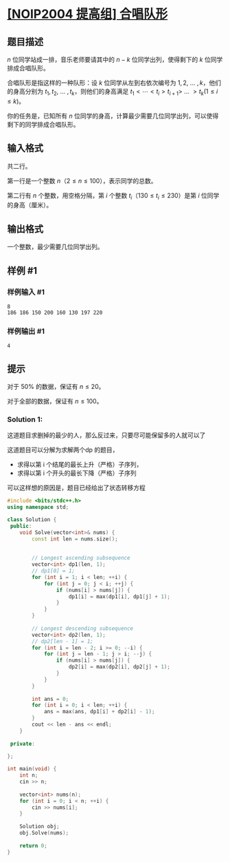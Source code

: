 # [[NOIP2004 提高组] 合唱队形](https://www.luogu.com.cn/problem/P1091)

## 题目描述

$n$ 位同学站成一排，音乐老师要请其中的 $n-k$ 位同学出列，使得剩下的 $k$ 位同学排成合唱队形。

合唱队形是指这样的一种队形：设 $k$ 位同学从左到右依次编号为 $1,2,$ … $,k$，他们的身高分别为 $t_1,t_2,$ … $,t_k$，则他们的身高满足 $t_1< \cdots <t_i>t_{i+1}>$ … $>t_k(1\le i\le k)$。

你的任务是，已知所有 $n$ 位同学的身高，计算最少需要几位同学出列，可以使得剩下的同学排成合唱队形。

## 输入格式

共二行。

第一行是一个整数 $n$（$2\le n\le100$），表示同学的总数。

第二行有 $n$ 个整数，用空格分隔，第 $i$ 个整数 $t_i$（$130\le t_i\le230$）是第 $i$ 位同学的身高（厘米）。

## 输出格式

一个整数，最少需要几位同学出列。

## 样例 #1

### 样例输入 #1

```
8
186 186 150 200 160 130 197 220
```

### 样例输出 #1

```
4
```

## 提示

对于 $50\%$ 的数据，保证有 $n \le 20$。

对于全部的数据，保证有 $n \le 100$。



### Solution 1:

这道题目求删掉的最少的人，那么反过来，只要尽可能保留多的人就可以了



这道题目可以分解为求解两个dp 的题目，

- 求得以第 i 个结尾的最长上升（严格）子序列，
- 求得以第 i 个开头的最长下降（严格）子序列

可以这样想的原因是，题目已经给出了状态转移方程



````c++
#include <bits/stdc++.h>
using namespace std;

class Solution {
 public:
    void Solve(vector<int>& nums) {
        const int len = nums.size();
        
        
        // Longest ascending subsequence
        vector<int> dp1(len, 1);
        // dp1[0] = 1;
        for (int i = 1; i < len; ++i) {
            for (int j = 0; j < i; ++j) {
                if (nums[i] > nums[j]) {
                    dp1[i] = max(dp1[i], dp1[j] + 1);
                }
            }
        }
        
        // Longest descending subsequence
        vector<int> dp2(len, 1);
        // dp2[len - 1] = 1;
        for (int i = len - 2; i >= 0; --i) {
            for (int j = len - 1; j > i; --j) {
                if (nums[i] > nums[j]) {
                    dp2[i] = max(dp2[i], dp2[j] + 1);
                }
            }
        }
        
        int ans = 0;
        for (int i = 0; i < len; ++i) {
            ans = max(ans, dp1[i] + dp2[i] - 1);
        }
        cout << len - ans << endl;
    }
    
 private:
    
};

int main(void) {
    int n;
    cin >> n;
    
    vector<int> nums(n);
    for (int i = 0; i < n; ++i) {
        cin >> nums[i];
    }
    
    Solution obj;
    obj.Solve(nums);
    
    return 0;
}
````

